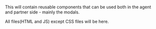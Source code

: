 This will contain reusable components that can be used both in the agent and partner side - mainly the modals.

All files(HTML and JS) except CSS files will be here.